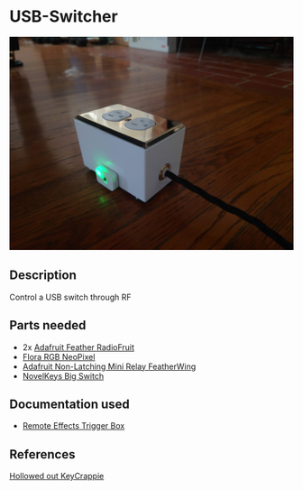 # USB-Switcher
![temp-hum](images/temp_hum.JPG)
## Description
Control a USB switch through RF

## Parts needed
* 2x [Adafruit Feather RadioFruit](https://www.adafruit.com/product/3077)
* [Flora RGB NeoPixel](https://www.adafruit.com/product/1260)
* [Adafruit Non-Latching Mini Relay FeatherWing](https://www.adafruit.com/product/2895)
* [NovelKeys Big Switch](https://novelkeys.com/products/the-big-switch-series?_pos=1&_sid=6101be1e1&_ss=r)

## Documentation used
* [Remote Effects Trigger Box](https://learn.adafruit.com/remote-effects-trigger)

## References
[Hollowed out KeyCrappie](https://www.thingiverse.com/thing:4884067)
